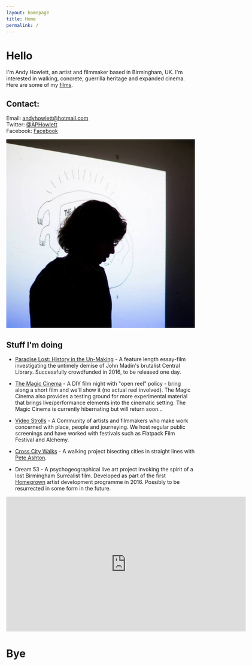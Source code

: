 ```yaml
---
layout: homepage
title: Home
permalink: /
---
```

# Hello

I'm Andy Howlett, an artist and filmmaker based in Birmingham, UK. I'm interested in walking, concrete, guerrilla heritage and expanded cinema. Here are some of my [films](https://vimeo.com/channels/andyhowlett). 

## Contact: 
Email: andyhowlett@hotmail.com   
Twitter: [@APHowlett](https://twitter.com/aphowlett)    
Facebook: [Facebook](https://www.facebook.com/andy.howlett.5)

![](images/andy.jpg)

## Stuff I'm doing

- [Paradise Lost: History in the Un-Making](https://www.indiegogo.com/projects/paradise-lost-history-in-the-un-making-architecture) - A feature length essay-film investigating the untimely demise of John Madin's brutalist Central Library. Successfully crowdfunded in 2016, to be released one day.

- [The Magic Cinema](https://en-gb.facebook.com/themagiccinema/)  - A DIY film night with "open reel" policy - bring along a short film and we'll show it (no actual reel involved). The Magic Cinema also provides a testing ground for more experimental material that brings live/performance elements into the cinematic setting. The Magic Cinema is currently hibernating but will return soon...

- [Video Strolls](http://videostrolls.com) - A Community of artists and filmmakers who make work concerned with place, people and journeying. We host regular public screenings and have worked with festivals such as Flatpack Film Festival and Alchemy.

- [Cross City Walks](http://xcw.org.uk) - A walking project bisecting cities in straight lines with [Pete Ashton](http://peteashton.com/).

- Dream 53 - A psychogeographical live art project invoking the spirit of a lost Birmingham Surrealist film. Developed as part of the first [Homegrown](http://hfwas.co.uk/?page_id=3237) artist development programme in 2016. Possibly to be resurrected in some form in the future.


<iframe src="https://player.vimeo.com/video/140859784?title=0&byline=0&portrait=0" width="640" height="360" frameborder="0" webkitallowfullscreen mozallowfullscreen allowfullscreen></iframe>

# Bye
